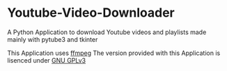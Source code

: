 # Youtube-Video-Downloader
A Python Application to download Youtube videos and playlists made mainly with pytube3 and tkinter

This Application uses [ffmpeg](https://ffmpeg.org/) 
The version provided with this Application is lisenced under [GNU GPLv3](https://www.gnu.org/licenses/gpl-3.0.en.html)


